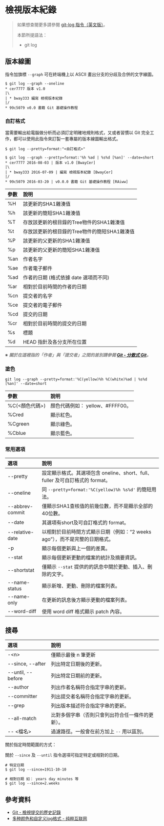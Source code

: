 檢視版本紀錄
=======


> 如果想查閱更多請參閱 [git-log 指令（英文版）](https://git-scm.com/docs/git-log)。
>
> 本節所提語法：
>   - git log



## 版本線圖


指令加旗標 ``` --graph ``` 可在終端機上以 ASCII 畫出分支的分歧及合併的文字線圖。


```
$ git log --graph --oneline
* cer7777 版本 v1.0
|\
| * bway333 編寫 檢視版本紀錄
|/
* 99c5079 v0.0 書籍 Git 基礎操作教程
```


### 自訂格式


當需要輸出給電腦做分析而必須訂定明確地規則格式，又或者習慣以 Git 完全工作，都可以使用此指令來訂製一套專屬的版本線圖輸出格式。


```
$ git log --pretty=format:"<自訂格式>"

$ git log --graph --pretty=format:'%h %ad | %s%d [%an]' --date=short
* cer7777 2016-08-03 | 版本 v1.0 [BwayCer]
|\
| * bway333 2016-07-09 | 編寫 檢視版本紀錄 [BwayCer]
|/
* 99c5079 2016-03-20 | v0.0.0 書籍 Git 基礎操作教程 [RAiww]
```


 參數 | 說明
:---- |:----
%H    | 該更新的SHA1雜湊值
%h    | 該更新的簡短SHA1雜湊值
%T    | 存放該更新的根目錄的Tree物件的SHA1雜湊值
%t    | 存放該更新的根目錄的Tree物件的簡短SHA1雜湊值
%P    | 該更新的父更新的SHA1雜湊值
%p    | 該更新的父更新的簡短SHA1雜湊值
%an   | 作者名字
%ae   | 作者電子郵件
%ad   | 作者的日期 (格式依據 date 選項而不同)
%ar   | 相對於目前時間的作者的日期
%cn   | 提交者的名字
%ce   | 提交者的電子郵件
%cd   | 提交的日期
%cr   | 相對於目前時間的提交的日期
%s    | 標題
%d    | HEAD 指針及各分支所在位置


※ ___<span style="color: gray;">關於在這裡指的「作者」與「提交者」之間的差別請參閱 [Git - 分散式 Git](https://git-scm.com/book/zh-tw/v1/分散式-Git)。</span>___


### 塗色


```
git log --graph --pretty=format:'%C(yellow)%h %C(white)%ad | %s%d [%an]' --date=short
```


 參數                | 說明
:----                |:----
%C(&lt;顏色代碼&gt;) | 顏色代碼例如： yellow、#FFFF00。
%Cred               | 顯示紅色。
%Cgreen              | 顯示綠色。
%Cblue               | 顯示藍色。


### 常用選項


 選項           | 說明
:----           |:----
--pretty        | 設定顯示格式。其選項包含 oneline、short、full、fuller 及可自訂格式的 format。
--oneline       | 同 ``` --pretty=format:'%C(yellow)%h %s%d' ``` 的簡短用法。
--abbrev-commit | 僅顯示SHA1查核值的前幾位數，而不是顯示全部的40位數。
--date          | 其選項有short及可自訂格式的 format。
--relative-date | 以相對於目前時間方式顯示日期（例如：“2 weeks ago”），而不是完整的日期格式。
-p              | 顯示每個更新與上一個的差異。
--stat          | 顯示每個更新更動的檔案的統計及摘要資訊。
--shortstat     | 僅顯示 ``` --stat ``` 提供的的訊息中關於更動、插入、刪除的文字。
--name-status   | 顯示新增、更動、刪除的檔案列表。
--name-only     | 在更新的訊息後方顯示更動的檔案列表。
--word-diff     | 使用 word diff 格式顯示 patch 內容。



## 搜尋


 選項             | 說明
:----             |:----
-&lt;n&gt;        | 僅顯示最後 n 筆更新
--since, --after  | 列出特定日期後的更新。
--until, --before |	列出特定日期前的更新。
--author          | 列出作者名稱符合指定字串的更新。
--committer       | 列出提交者名稱符合指定字串的更新。
--grep            | 列出版本描述符合指定字串的更新。
--all-match       | 比對多個字串（否則只會列出符合任一條件的更新）。
-- &lt;檔名&gt;   | 過濾路徑。一般會在前方加上 ``` -- ``` 用以區別。


關於指定時間範圍的方式：

關於 ``` --since ``` 及 ``` --until ``` 指令選項可指定特定或相對的日期。

```
# 特定日期
$ git log --since=1911-10-10

# 相對日期 如： years day minutes 等
$ git log --since=2.weeks
```



## 參考資料

  - [Git - 檢視提交的歷史記錄](https://git-scm.com/book/zh-tw/v1/Git-基礎-檢視提交的歷史記錄)
  - [多种颜色和自定义log格式 - 纯粹互联网](https://www.pureweber.com/article/git-pretty-output/)

